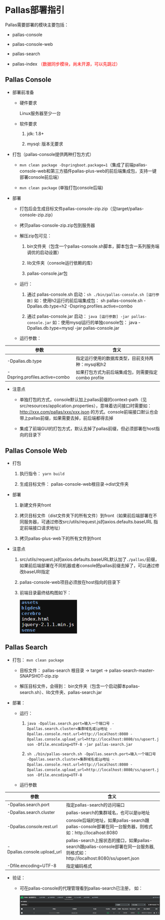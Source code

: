 # Pallas部署指引

Pallas需要部署的模块主要包括：
  
  - pallas-console
  
  - pallas-console-web
  
  - pallas-search
  
  - pallas-index <font color=red>（数据同步模块，尚未开源，可以先跳过）</font>
  
## Pallas Console

  - 部署前准备

    - 硬件要求
     
      Linux服务器至少一台
  
    - 软件要求
  
      1. jdk: 1.8+
      
      2. mysql: 版本无要求
    
  - 打包（pallas-console提供两种打包方式）

    - `mvn clean package -Dspringboot.package=1`（集成了前端pallas-console-web和第三方插件pallas-plus-web的前后端集成包，支持一键部署console前后端）
    
    - `mvn clean package` (单独打包console后端)
  
  - 部署
  
    - 打包后会生成目标文件pallas-console-zip.zip（见target/pallas-console-zip.zip）
      
    - 拷贝pallas-console-zip.zip包到服务器
    
    - 解压zip包可见：
          
      1. bin文件夹（包含一个pallas-console.sh脚本，脚本包含一系列服务端调优的启动设置）
      
      2. lib文件夹（console运行依赖的库）
      
      3. pallas-console.jar包
      
    - 运行：
    
      1. 通过 pallas-console.sh 启动：`sh ./bin/pallas-console.sh [运行参数]`  如：使用h2运行的前后端集成包： sh pallas-console.sh -Dpallas.db.type=h2 -Dspring.profiles.active=combo
      
      2. 通过 pallas-console.jar 启动： `java [运行参数] -jar pallas-console.jar` 如：使用mysql运行的单独console包： java -Dpallas.db.type=mysql -jar pallas-console.jar 
     
    - 运行参数：
    
|参数|含义|
|---|---------|
|-Dpallas.db.type|指定运行使用的数据库类型，目前支持两种：mysql和h2|
|-Dspring.profiles.active=combo|如果打包方式为前后端集成包，则需要指定combo profile|
  
  - 注意点
  
    - 单独打包的方式，console默认加上pallas前缀的context-path（见src/resources/application.properties），意味着访问接口时需要如：http://xxx.com/pallas/xxx/xxx.json 的方式。console前端接口默认也会带上pallas前缀，如果需要去掉，前后端都得去掉
    
    - 集成了前端GUI的打包方式，默认去掉了pallas前缀，但必须部署在host指向的目录下
    
    
## Pallas Console Web

  - 打包

    1. 执行指令： `yarn build`
    
    2. 生成目标文件： pallas-console-web根目录->dist文件夹
  
  - 部署

    1. 新建文件夹front
  
    2. 拷贝目标文件（dist文件夹下的所有文件）到front（如果前后端部署在不同服务器，可通过修改src/utils/request.js的axios.defaults.baseURL 指定前端接口请求地址）
    
    3. 拷贝pallas-plus-web下的所有文件到front
  
  - 注意点

    1. src/utils/request.js的axios.defaults.baseURL默认加了`./pallas/`前缀，如果前后端部署在不同机器或者console把pallas前缀去掉了，可以通过修改baseURI指定
    
    2. pallas-console-web项目必须放在host指向的目录下
    
    3. 前端目录最终结构图如下：
    
       ![pallas-console-web部署目录结构图](image/pallas_console_web.png)

## Pallas Search

  - 打包： `mvn clean package`
  
    - 目标文件： pallas-search 根目录 -> target -> pallas-search-master-SNAPSHOT-zip.zip
    
    - 解压目标文件，会得到： bin文件夹（包含一个启动脚本pallas-search.sh）、lib文件夹、pallas-search.jar
  
  - 部署： 
    - 运行：
    
      1. `java -Dpallas.search.port=输入一个端口号 -Dpallas.search.cluster=集群域名或ip地址 -Dpallas.console.rest.url=http://localhost:8080 -Dpallas.console.upload_url=http://localhost:8080/ss/upsert.json -Dfile.encoding=UTF-8 -jar pallas-search.jar`
      
      2. `sh ./bin/pallas-search.sh -Dpallas.search.port=输入一个端口号 -Dpallas.search.cluster=集群域名或ip地址 -Dpallas.console.rest.url=http://localhost:8080 -Dpallas.console.upload_url=http://localhost:8080/ss/upsert.json -Dfile.encoding=UTF-8`
    
    - 运行参数
    
|参数|含义|
|---|------------|
|-Dpallas.search.port|指定pallas-search的访问端口|
|-Dpallas.search.cluster|pallas-search的集群域名，也可以是ip地址|
|-Dpallas.console.rest.url|console后端的地址，如果pallas-search跟pallas-console部署在同一台服务器，则格式如：http://localhost:8080|
|-Dpallas.console.upload_url|pallas-search上报状态的接口，如果pallas-search跟pallas-console部署在同一台服务器,则格式如：http://localhost:8080/ss/upsert.json|
|-Dfile.encoding=UTF-8|指定编码格式|
 
  
  - 验证：
  
    - 可在pallas-console的代理管理看到pallas-search已注册， 如：
    
      ![pallas-search部署成功示意图](image/pallas_search.png)
      
    